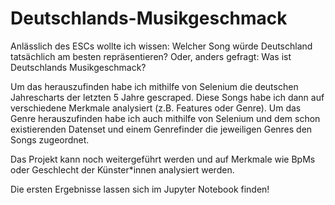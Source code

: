 # Deutschlands-Musikgeschmack

Anlässlich des ESCs wollte ich wissen: Welcher Song würde Deutschland tatsächlich am besten repräsentieren? Oder, anders gefragt: Was ist Deutschlands Musikgeschmack?

Um das herauszufinden habe ich mithilfe von Selenium die deutschen Jahrescharts der letzten 5 Jahre gescraped. Diese Songs habe ich dann auf verschiedene Merkmale analysiert (z.B. Features oder Genre). Um das Genre herauszufinden habe ich auch mithilfe von Selenium und dem schon existierenden Datenset und einem Genrefinder die jeweiligen Genres den Songs zugeordnet.

Das Projekt kann noch weitergeführt werden und auf Merkmale wie BpMs oder Geschlecht der Künster*innen analysiert werden.

Die ersten Ergebnisse lassen sich im Jupyter Notebook finden!
